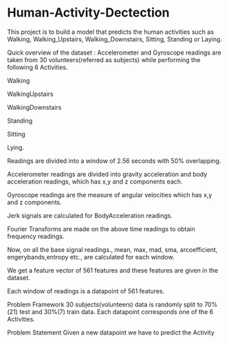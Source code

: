 # Human-Activity-Dectection
This project is to build a model that predicts the human activities such as Walking, Walking_Upstairs, Walking_Downstairs, Sitting, Standing or Laying.

Quick overview of the dataset :
Accelerometer and Gyroscope readings are taken from 30 volunteers(referred as subjects) while performing the following 6 Activities.

Walking

WalkingUpstairs

WalkingDownstairs

Standing

Sitting

Lying.


Readings are divided into a window of 2.56 seconds with 50% overlapping.

Accelerometer readings are divided into gravity acceleration and body acceleration readings, which has x,y and z components each.

Gyroscope readings are the measure of angular velocities which has x,y and z components.

Jerk signals are calculated for BodyAcceleration readings.

Fourier Transforms are made on the above time readings to obtain frequency readings.

Now, on all the base signal readings., mean, max, mad, sma, arcoefficient, engerybands,entropy etc., are calculated for each window.

We get a feature vector of 561 features and these features are given in the dataset.

Each window of readings is a datapoint of 561 features.

Problem Framework
30 subjects(volunteers) data is randomly split to 70%(21) test and 30%(7) train data.
Each datapoint corresponds one of the 6 Activities.

Problem Statement
Given a new datapoint we have to predict the Activity
